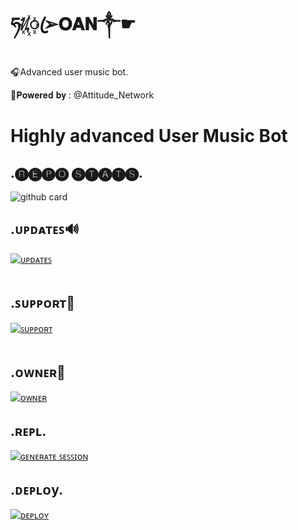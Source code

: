 


# ཧᜰ꙰ꦿ➢𝐎𝐀𝐍༒☛ 

</p>


🎧Advanced user music bot.

</p>

🔗𝐏𝐨𝐰𝐞𝐫𝐞𝐝 𝐛𝐲 : @Attitude_Network

</p>

# Highly advanced User Music Bot



</p>

## .🅡🅔🅟🅞 🅢🅣🅐🅣🅢.

</p>

![github card](https://github-readme-stats.vercel.app/api/pin/?username=ItsAttitudeking&repo=Oan_Vc_Assistant&theme=dark)

</p>

## .ᴜᴩᴅᴀᴛᴇꜱ🔊

[![ᴜᴩᴅᴀᴛᴇꜱ](https://img.shields.io/badge/ᴜᴩᴅᴀᴛᴇꜱ-Attitude_Network-red?style=for-the-badge&logo=telegram)](https://t.me/@Attitude_Network)</br></br>

</p>

## .ꜱᴜᴩᴩᴏʀᴛ🔧

[![ꜱᴜᴩᴩᴏʀᴛ](https://img.shields.io/badge/ꜱᴜᴩᴩᴏʀᴛ-OAN_Support-red?style=for-the-badge&logo=telegram)](https://t.me/OAN_Support)</br></br>

</p>

## .ᴏᴡɴᴇʀ👑

[![ᴏᴡɴᴇʀ](https://img.shields.io/badge/Telegram-Contact%20Me-informational)](https://t.me/ItsAttitudeking)

</p>

## .ʀᴇᴩʟ.

[![ɢᴇɴᴇʀᴀᴛᴇ ꜱᴇꜱꜱɪᴏɴ](https://img.shields.io/badge/repl.it-generateString-yellowgreen)](https://replit.com/@AttitudeNetwork/AttitudeNetwork#main.py)

</p>

## .ᴅᴇᴩʟᴏy.

[![ᴅᴇᴘʟᴏʏ](https://www.herokucdn.com/deploy/button.svg)](https://heroku.com/deploy?template=https://github.com/ItsAttitudeking/Oan_Vc_Assistant)
